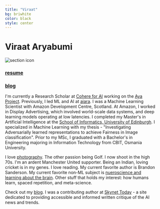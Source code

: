 ```yaml
---
title: "Viraat"
bg: briwhite
color: black
style: center
---
```


# Viraat Aryabumi

<img class="round" src="/img/viraat_face.jpg" alt="section icon"/>

<h3><a href="/var.pdf" target="_blank">resume</a></h3> <h3><a href="https://medium.com/@viraat" target="_blank">blog</a></h3>

<p> <!-- class="center-justified"> -->
I'm currently a Research Scholar at <a href="https://cohere.com/research">Cohere for AI</a> working on the <a href="https://instruct-multilingual-frontend-dtjnk4f6ra-ue.a.run.app/">Aya Project</a>. Previously, I led ML and AI at <a href="aiara.ai">aiara</a>. I was a Machine Learning Scientist with Amazon Development Centre, Scotland. At Amazon, I worked in Display Advertising, which involved world-scale data systems, and deep learning models operating at low latencies. I completed my Master's in Artificial Intelligence at the <a href="https://www.ed.ac.uk/informatics/" target="_blank">School of Informatics, University of Edinburgh</a>. I specialized in Machine Learning with my thesis - "Investigating Adversarially learned representations to achieve Fairness in Image classification". Prior to my MSc, I graduated with a Bachelor's in Engineering majoring in Information Technology from CBIT, Osmania University.
</p>
<p>
<!--Currently am learning Python, also familiar with Java and C. I've been on a mission to code everyday. I'm an Android junkie and also a big fan of the Mac. I like to describe myself as a minimalist. "Design is not just what it looks like, but how it works"  - *Steve Jobs*, is one of my mantras.
-->
I love <a href="https://www.facebook.com/varphotography" target="_blank">photography</a>. The other passion being Golf. I now shoot in the high 70s. <!--having picked up the game at the <a href="http://www.hyderabadgolfclub.co.in/HGA/Hyderabad_Golf_Club_Home.html" target="_blank">Hyderabad Golf Club</a> aged 9 years old--> I'm an ardent Manchester United supporter. Being an Indian, loving cricket is in my genes. I love reading. My current favorite author is Brandon Sanderson. My current favorite non-ML subject is  <a href="" target="_blank">nueroscience and learning about the brain</a>. Other stuff that holds my interest: how humans learn, spaced repetition, and meta-science. 
</p>

<p>
Check out my <a href="https://www.medium.com/@viraat" target="_blank">blog</a>. I was a contributing author at <a href="https://www.skynettoday.com">Skynet Today</a> - a site dedicated to providing accessible and informed written critique of the AI news and trends.
</p>

<!--<h4><a href="/var.pdf" target="_blank">resume</a></h4>-->
